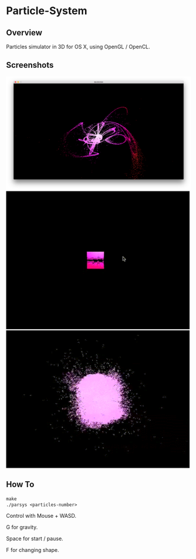 # Particle-System

## Overview

Particles simulator in 3D for OS X, using OpenGL / OpenCL.

## Screenshots

![alt tag](https://github.com/tmielcza/Particle-System/blob/master/resources/Capture%20d%E2%80%99e%CC%81cran%202016-08-02%20a%CC%80%2023.03.59.png)
![alt tag](https://github.com/tmielcza/Particle-System/blob/master/resources/parsys4.gif)
![alt tag](https://github.com/tmielcza/Particle-System/blob/master/resources/parsys6.gif)

## How To

```
make
./parsys <particles-number>
```

Control with Mouse + WASD.

G for gravity.

Space for start / pause.

F for changing shape.

